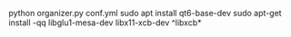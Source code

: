 python organizer.py conf.yml
sudo apt install qt6-base-dev
sudo apt-get install -qq libglu1-mesa-dev libx11-xcb-dev ^libxcb*
